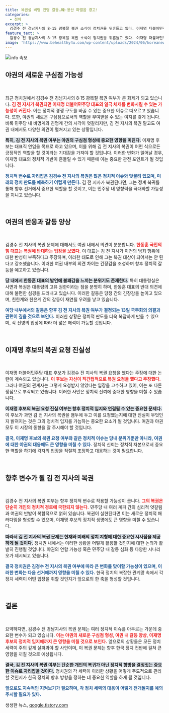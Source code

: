 ```yaml
---
title: 복권설 비명 친명 갈등…韓·용산 파열음 경고!
categories:
  - 정치
excerpt: >
  김경수 전 경남지사의 8·15 광복절 복권 소식이 정치권을 뒤흔들고 있다. 이재명 더불어민주당 대표 후보의 일극 체제崩壊 가능성과 야권의 새로운 구심점 부상에 대한 전방위적인 논의가 이어지며, 여야 갈등 또한 심화되고 있다.
feature_text: >
  김경수 전 경남지사의 8·15 광복절 복권 소식이 정치권을 뒤흔들고 있다. 이재명 더불어민주당 대표 후보의 일극 체제崩壊 가능성과 야권의 새로운 구심점 부상에 대한 전방위적인 논의가 이어지며, 여야 갈등 또한 심화되고 있다.
image: 'https://www.behealthy4u.com/wp-content/uploads/2024/06/koreanews.jpg'
---
```


<p><img src="https://www.behealthy4u.com/wp-content/uploads/2024/06/koreanews.jpg" alt="info 속보" /></p>

<h2 data-ke-size="size26">야권의 새로운 구심점 가능성</h2>

<p data-ke-size="size16">&nbsp;</p>

<p>최근 정치권에서 김경수 전 경남지사의 8·15 광복절 복권 여부가 큰 화제가 되고 있습니다. <b><span style="color: #ee2323;">김 전 지사가 복권되면 이재명 더불어민주당 대표의 일극 체제를 변화시킬 수 있는 가능성이 커진다</span></b>. 이는 정치적 경쟁 구도를 바꿀 수 있는 중요한 이슈로 떠오르고 있습니다. 또한, 야권의 새로운 구심점으로서의 역할을 부여받을 수 있는 여지를 갖게 됩니다. 비록 민주당 내 비명계와 친명계 간의 시각이 엇갈리지만, 김 전 지사의 복권 말고도 여권 내에서도 다양한 의견이 펼쳐지고 있는 상황입니다.</p>

<p><b><span style="background-color: #21538527;">특히, 김 전 지사의 복권 여부는 야권의 구심점 형성에 중요한 영향을 미친다.</span></b> 이재명 후보는 대표직 연임을 목표로 하고 있으며, 이를 위해 김 전 지사의 복권이 어떤 식으로든 긍정적인 역할을 할 것이라는 기대감을 가져야 할 것입니다. 이러한 변화가 일어날 경우, 이재명 대표의 정치적 기반이 흔들릴 수 있기 때문에 이는 중요한 관전 포인트가 될 것입니다.</p>

<p><b><span style="color: #1a5490;">정치적 변수로 자리잡은 김경수 전 지사의 복권은 많은 정치적 이슈와 맞물려 있으며, 미래의 정치 판도를 예측하기 어렵게 만든다.</span></b> 김 전 지사가 복권된다면, 그는 정계 복귀를 통해 향후 선거에서 중요한 역할을 할 것이고, 이는 민주당 내 영향력을 극대화할 가능성을 지니고 있습니다.</p>

<p data-ke-size="size16">&nbsp;</p>

<h2 data-ke-size="size26">여권의 반응과 갈등 양상</h2>

<p data-ke-size="size16">&nbsp;</p>

<p>김경수 전 지사의 복권 문제에 대해서도 여권 내에서 의견이 분분합니다. <b><span style="color: #ee2323;">한동훈 국민의힘 대표는 복권에 반대하는 입장을 보였다.</span></b> 이 대표는 김 전 지사가 이전의 범죄 행위에 대한 반성이 부족하다고 주장하며, 이러한 태도로 인해 그는 복권 대상이 되어서는 안 된다고 강조했습니다. 이러한 여권 내부의 의견 차이는 긴장감을 조성하며 향후 정치적 갈등을 예고하고 있습니다.</p>

<p><b><span style="background-color: #21538527;">당 내에서 한동훈 대표의 발언에 불쾌감을 느끼는 분위기도 존재한다.</span></b> 특히 대통령실은 사면과 복권은 대통령의 고유 권한이라는 점을 분명히 하며, 한동훈 대표의 반대 의견에 대해 불편한 심경을 드러내고 있습니다. 이러한 갈등은 당정 간의 긴장감을 높이고 있으며, 친한계와 친윤계 간의 갈등이 재연될 우려를 낳고 있습니다.</p>

<p><b><span style="color: #1a5490;">여당 내부에서의 갈등은 향후 김 전 지사의 복권 여부가 결정되는 13일 국무회의 의결과 관련이 깊을 것으로 보인다.</span></b> 이러한 상황은 정치적 판도를 더욱 복잡하게 만들 수 있으며, 각 진영의 입장에 따라 더 넓은 해석이 가능할 것입니다.</p>

<p data-ke-size="size16">&nbsp;</p>

<h2 data-ke-size="size26">이재명 후보의 복권 요청 진실성</h2>

<p data-ke-size="size16">&nbsp;</p>

<p>이재명 더불어민주당 대표 후보가 김경수 전 지사의 복권 요청을 했다는 주장에 대한 논란이 계속되고 있습니다. <b><span style="color: #ee2323;">이 후보는 자신이 직간접적으로 복권 요청을 했다고 주장했다.</span></b> 그러나 여권의 관계자는 그렇게 요청받지 않았다는 입장을 고수하고 있어, 이는 또 다른 쟁점으로 부각되고 있습니다. 이러한 사안은 정치적 신뢰에 중대한 영향을 미칠 수 있습니다.</p>

<p><b><span style="background-color: #21538527;">이재명 후보의 복권 요청 진실 여부는 향후 정치적 입지와 연결될 수 있는 중요한 문제다.</span></b> 이 후보가 과연 김 전 지사의 복권을 염두에 두고 이를 요청했는지에 대한 진실이 무엇인지 밝혀지는 것은 그의 정치적 입지를 가늠하는 중요한 요소가 될 것입니다. 여권과 야권 모두 이 시장의 동향을 잘 주시해야 할 것입니다.</p>

<p><b><span style="color: #1a5490;">결국, 이재명 후보의 복권 요청 여부와 같은 정치적 이슈는 당내 분위기뿐만 아니라, 여권에 대한 야권의 대응에도 큰 영향을 미칠 수 있다.</span></b> 정치적 신뢰는 정치적 자본으로서 중요한 역할을 하기에 각자의 입장을 적절히 조정하고 대응하는 것이 필요합니다.</p>

<p data-ke-size="size16">&nbsp;</p>

<h2 data-ke-size="size26">향후 변수가 될 김 전 지사의 복권</h2>

<p data-ke-size="size16">&nbsp;</p>

<p>김경수 전 지사의 복권 여부는 향후 정치적 변수로 작용할 가능성이 큽니다. <b><span style="color: #ee2323;">그의 복권은 단순히 개인의 정치적 경로에 국한되지 않는다.</span></b> 민주당 내 여러 계파 간의 심리적 엇갈림과 여권의 반발이 복합적으로 얽혀 있습니다. 복권이 실현된다면 이는 새로운 정치적 패러다임을 형성할 수 있으며, 이재명 후보의 정치적 생명에도 큰 영향을 미칠 수 있습니다.</p>

<p><b><span style="background-color: #21538527;">따라서 김 전 지사의 복권 문제는 현재와 미래의 정치 지형에 대한 중요한 시사점을 제공하게 될 것이다.</span></b> 정치권 내에서는 이러한 상황을 어떻게 활용할 것인지에 대한 논의가 활발히 진행될 것입니다. 야권의 연합 가능성 혹은 민주당 내 갈등 심화 등 다양한 시나리오가 제시되고 있습니다.</p>

<p><b><span style="color: #1a5490;">결국 정치권은 김경수 전 지사의 복권 여부에 따라 큰 변화를 맞이할 가능성이 있으며, 이러한 변화는 다음 선거에까지 영향을 미칠 수 있다.</span></b> 한국 정치의 복잡한 관계망 속에서 각 정치 세력이 어떤 입장을 취할 것인지가 앞으로의 한 축을 형성할 것입니다.</p>

<p data-ke-size="size16">&nbsp;</p>

<h2 data-ke-size="size26">결론</h2>

<p data-ke-size="size16">&nbsp;</p>

<p>요약하자면, 김경수 전 경남지사의 복권 문제는 여러 정치적 이슈를 아우르는 가운데 중요한 변수가 되고 있습니다. <b><span style="color: #ee2323;">이는 야권의 새로운 구심점 형성, 여권 내 갈등 양상, 이재명 후보의 정치적 입지에까지 큰 영향을 미칠 것으로 보인다.</span></b> 앞으로의 상황들은 모든 정치 세력이 주의 깊게 살펴봐야 할 사안이며, 이 복권 문제는 향후 한국 정치 전반에 걸쳐 큰 영향을 끼칠 것으로 예상됩니다.</p>

<p><b><span style="background-color: #21538527;">결국, 김 전 지사의 복권 여부는 단순한 개인의 복귀가 아닌 정치적 향방을 결정짓는 중요한 이슈로 자리잡을 것이다.</span></b> 정치권의 각 세력이 이러한 상황을 어떻게 주도적으로 관리할 것인지가 한국 정치의 향후 방향을 정하는 데 중요한 역할을 하게 될 것입니다. </p>

<p><b><span style="color: #1a5490;">앞으로도 지속적인 지켜보기가 필요하며, 각 정치 세력의 대응이 어떻게 전개될지를 예의주시할 필요가 있다.</span></b></p>
생생한 뉴스, <a href="https://qoogle.tistory.com" rel="dofollow">qoogle.tistory.com</a>


